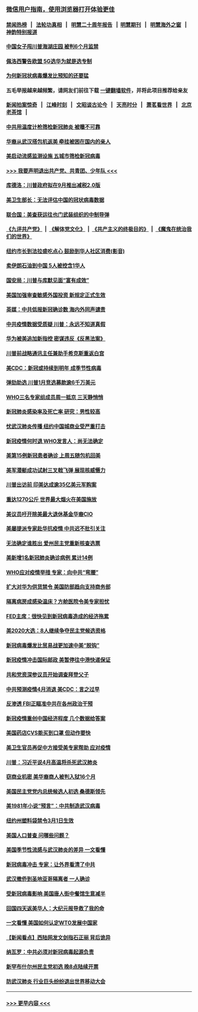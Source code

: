 ### [微信用户指南，使用浏览器打开体验更佳](https://github.com/gfw-breaker/banned-news1/blob/master/indexes/wechat-guide.md?t=0)
#### [禁闻热榜](热点新闻.md?t=0)  &nbsp;&nbsp;|&nbsp;&nbsp; [法轮功真相](https://github.com/gfw-breaker/truth/blob/master/README.md?t=0) &nbsp;&nbsp;|&nbsp;&nbsp; [明慧二十周年报告](https://github.com/gfw-breaker/mh-reports/blob/master/README.md?t=0) &nbsp;&nbsp;|&nbsp;&nbsp;[明慧期刊](https://github.com/gfw-breaker/mh-qikan) &nbsp;&nbsp;|&nbsp;&nbsp; [明慧海外之窗](https://github.com/gfw-breaker/mh-news/blob/master/README.md?t=0) &nbsp;&nbsp;|&nbsp;&nbsp; [神韵特别报道](https://github.com/gfw-breaker/mh-news/blob/master/shenyun.md?t=0)
#### [中国女子闯川普海湖庄园 被判6个月监禁](../pages/nsc412/n11869919.md?t=02150822) 
#### [佩洛西警告欧盟 5G选华为就是选专制](../pages/nsc412/n11869898.md?t=02150822) 
#### [为何新冠状病毒爆发比预知的还要猛](../pages/nsc412/n11869828.md?t=02150822) 
#### 五毛举报越来越频繁，请网友们前往下载 [一键翻墙软件](https://github.com/gfw-breaker/ssr-accounts)，并将此项目推荐给亲友
#### [新闻拍案惊奇](https://github.com/gfw-breaker/banned-news1/blob/master/pages/link4.md) &nbsp;&nbsp;|&nbsp;&nbsp; [江峰时刻](https://github.com/gfw-breaker/banned-news1/blob/master/pages/link4.md) &nbsp;&nbsp;|&nbsp;&nbsp; [文昭谈古论今](https://github.com/gfw-breaker/banned-news1/blob/master/pages/link4.md) &nbsp;&nbsp;|&nbsp;&nbsp; [天亮时分](https://github.com/gfw-breaker/banned-news1/blob/master/pages/link4.md) &nbsp;&nbsp;|&nbsp;&nbsp; [萧茗看世界](https://github.com/gfw-breaker/banned-news1/blob/master/pages/link4.md) &nbsp;&nbsp;|&nbsp;&nbsp; [北京老茶馆](https://github.com/gfw-breaker/banned-news1/blob/master/pages/link4.md) &nbsp;&nbsp;|&nbsp;&nbsp; 
#### [中共用温度计枪筛检新冠肺炎 被曝不可靠](../pages/nsc412/n11869707.md?t=02150822) 
#### [华裔从武汉搭包机返美 牵挂被困在国内的亲人](../pages/nsc412/n11869711.md?t=02150822) 
#### [美启动流感监测设施 五城市筛检新冠病毒](../pages/nsc412/n11869689.md?t=02150822) 
#### [>>> 我要声明退出共产党、共青团、少年队 <<<](https://github.com/begood0513/goodnews/blob/master/quit/letter.md) 
#### [库德洛：川普政府拟在9月推出减税2.0版](../pages/nsc412/n11869627.md?t=02150822) 
#### [美卫生部长：无法评估中国的冠状病毒数据](../pages/nsc412/n11869301.md?t=02150822) 
#### [联合国：美查获运往也门武装组织的中制导弹](../pages/nsc412/n11868677.md?t=02150822) 
#### [《九评共产党》](https://github.com/begood0513/9ping.md/blob/master/README.md) &nbsp;|&nbsp; [《解体党文化》](../../../../jtdwh.md/blob/master/README.md)  &nbsp;|&nbsp; [《共产主义的终极目的》](../../../../gczydzjmd.md/blob/master/README.md) &nbsp;|&nbsp; [《魔鬼在统治我们的世界》](../../../../mgztzwmdsj.md/blob/master/README.md) 
#### [纽约市长到法拉盛吃点心  鼓励到华人社区消费(影音)](../pages/nsc412/n11868197.md?t=02150822) 
#### [卖伊朗石油到中国  5人被控含1华人](../pages/nsc412/n11867988.md?t=02150822) 
#### [国安局：川普与库默见面“富有成效”](../pages/nsc412/n11867976.md?t=02150822) 
#### [美国加强审查敏感外国投资 新规定正式生效](../pages/nsc412/n11868041.md?t=02150822) 
#### [英媒：中共低报新冠确诊数 海内外同声谴责](../pages/nsc412/n11867421.md?t=02150822) 
#### [中共疫情数据受质疑 川普：永远不知道真假](../pages/nsc412/n11867195.md?t=02150822) 
#### [华为被美追加新指控 密谋违反《反黑法案》](../pages/nsc412/n11867191.md?t=02150822) 
#### [川普前战略通讯主任兼助手希克斯重返白宫](../pages/nsc412/n11867104.md?t=02150822) 
#### [美CDC：新冠或持续到明年 成季节性病毒](../pages/nsc412/n11867279.md?t=02150822) 
#### [弹劾助选 川普1月竞选募款逾6千万美元](../pages/nsc412/n11866950.md?t=02150822) 
#### [WHO三名专家组成员周一抵京 三天静悄悄](../pages/nsc412/n11866947.md?t=02150822) 
#### [新冠肺炎感染率及死亡率 研究：男性较高](../pages/nsc412/n11866956.md?t=02150822) 
#### [忧武汉肺炎传播 纽约中国城商业受严重打击](../pages/nsc412/n11866902.md?t=02150822) 
#### [新冠疫情何时退 WHO发言人：尚无法确定](../pages/nsc412/n11866864.md?t=02150822) 
#### [美第15例新冠患者确诊 上周五随包机回美](../pages/nsc412/n11866852.md?t=02150822) 
#### [美军潜艇成功试射三叉戟飞弹 展现核威慑力](../pages/nsc412/n11866046.md?t=02150822) 
#### [川普出访前 印美达成逾35亿美元军购案](../pages/nsc412/n11865444.md?t=02150822) 
#### [重达1270公斤 世界最大烟火在美国施放](../pages/nsc412/n11865198.md?t=02150822) 
#### [美议员吁开除美最大退休基金华裔CIO](../pages/nsc412/n11865230.md?t=02150822) 
#### [美屡提派专家赴华抗疫情 中共迟不批引关注](../pages/nsc412/n11864719.md?t=02150822) 
#### [无法确定谁胜出 爱州民主党重新核查选票](../pages/nsc412/n11864830.md?t=02150822) 
#### [美新增1名新冠肺炎确诊病例 累计14例](../pages/nsc412/n11864893.md?t=02150822) 
#### [WHO应对疫情举措 专家：向中共“弯腰”](../pages/nsc412/n11864727.md?t=02150822) 
#### [扩大对华为供货禁令 美国防部趋向支持商务部](../pages/nsc412/n11864773.md?t=02150822) 
#### [隔离病房成感染温床？方舱医院令美专家担忧](../pages/nsc412/n11864575.md?t=02150822) 
#### [FED主席：很快见到新冠病毒造成的经济拖累](../pages/nsc412/n11864507.md?t=02150822) 
#### [美2020大选：8人继续争夺民主党候选资格](../pages/nsc412/n11864327.md?t=02150822) 
#### [新冠病毒爆发比贸易战更加速中美“脱钩”](../pages/nsc412/n11864470.md?t=02150822) 
#### [新冠疫情冲击国际邮政 美暂停往中港快递保证](../pages/nsc412/n11864207.md?t=02150822) 
#### [共和党资深参议员开始调查拜登父子](../pages/nsc412/n11863984.md?t=02150822) 
#### [中共预测疫情4月消退 美CDC：言之过早](../pages/nsc412/n11864310.md?t=02150822) 
#### [反渗透 FBI正瞄准中共在各州政治干预](../pages/nsc412/n11864300.md?t=02150822) 
#### [新冠疫情重创中国经济程度 几个数据给答案](../pages/nsc412/n11864203.md?t=02150822) 
#### [美国药店CVS能买到口罩 但动作要快](../pages/nsc412/n11862438.md?t=02150822) 
#### [美卫生官员再促中方接受美专家帮助 应对疫情](../pages/nsc412/n11864043.md?t=02150822) 
#### [川普：习近平说4月高温将杀死武汉肺炎](../pages/nsc412/n11860814.md?t=02150822) 
#### [窃商业机密 美华裔商人被判入狱16个月](../pages/nsc412/n11863911.md?t=02150822) 
#### [美国民主党党内总统候选人初选 桑德斯领先](../pages/nsc412/n11863475.md?t=02150822) 
#### [美1981年小说“预言”：中共制造武汉病毒](../pages/nsc412/n11863306.md?t=02150822) 
#### [纽约州塑料袋禁令3月1日生效](../pages/nsc412/n11862832.md?t=02150822) 
#### [美国人口普查  问哪些问题？](../pages/nsc412/n11862808.md?t=02150822) 
#### [美国季节性流感与武汉肺炎的差异 一文看懂](../pages/nsc412/n11862428.md?t=02150822) 
#### [新冠病毒冲击 专家：让外界看清了中共](../pages/nsc412/n11862280.md?t=02150822) 
#### [武汉撤侨到圣地亚哥隔离者 一人确诊](../pages/nsc412/n11862460.md?t=02150822) 
#### [受新冠病毒影响 美国唐人街中餐馆生意减半](../pages/nsc412/n11861940.md?t=02150822) 
#### [回国四天返美华人：大纪元报导救了我的命](../pages/nsc412/n11862181.md?t=02150822) 
#### [一文看懂 美国如何认定WTO发展中国家](../pages/nsc412/n11862051.md?t=02150822) 
#### [【新闻看点】西陆网发文剑指石正丽 背后诡异](../pages/nsc412/n11861792.md?t=02150822) 
#### [纳瓦罗：中共必须对新冠病毒起源负责](../pages/nsc412/n11861810.md?t=02150822) 
#### [新罕布什尔州民主党初选 晚8点陆续开票](../pages/nsc412/n11861872.md?t=02150822) 
#### [防武汉肺炎 行业巨头纷纷退出世界移动大会](../pages/nsc412/n11861795.md?t=02150822) 

----
#### [ >>> 更早内容 <<< ](../indexes/nsc412-earlier.md)
